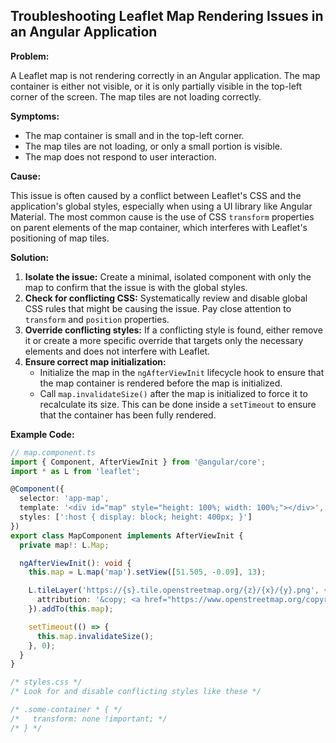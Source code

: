 ## Troubleshooting Leaflet Map Rendering Issues in an Angular Application

**Problem:**

A Leaflet map is not rendering correctly in an Angular application. The map container is either not visible, or it is only partially visible in the top-left corner of the screen. The map tiles are not loading correctly.

**Symptoms:**

- The map container is small and in the top-left corner.
- The map tiles are not loading, or only a small portion is visible.
- The map does not respond to user interaction.

**Cause:**

This issue is often caused by a conflict between Leaflet's CSS and the application's global styles, especially when using a UI library like Angular Material. The most common cause is the use of CSS `transform` properties on parent elements of the map container, which interferes with Leaflet's positioning of map tiles.

**Solution:**

1. **Isolate the issue:** Create a minimal, isolated component with only the map to confirm that the issue is with the global styles.
2. **Check for conflicting CSS:** Systematically review and disable global CSS rules that might be causing the issue. Pay close attention to `transform` and `position` properties.
3. **Override conflicting styles:** If a conflicting style is found, either remove it or create a more specific override that targets only the necessary elements and does not interfere with Leaflet.
4. **Ensure correct map initialization:**
    - Initialize the map in the `ngAfterViewInit` lifecycle hook to ensure that the map container is rendered before the map is initialized.
    - Call `map.invalidateSize()` after the map is initialized to force it to recalculate its size. This can be done inside a `setTimeout` to ensure that the container has been fully rendered.

**Example Code:**

```typescript
// map.component.ts
import { Component, AfterViewInit } from '@angular/core';
import * as L from 'leaflet';

@Component({
  selector: 'app-map',
  template: '<div id="map" style="height: 100%; width: 100%;"></div>',
  styles: [':host { display: block; height: 400px; }']
})
export class MapComponent implements AfterViewInit {
  private map!: L.Map;

  ngAfterViewInit(): void {
    this.map = L.map('map').setView([51.505, -0.09], 13);

    L.tileLayer('https://{s}.tile.openstreetmap.org/{z}/{x}/{y}.png', {
      attribution: '&copy; <a href="https://www.openstreetmap.org/copyright">OpenStreetMap</a> contributors'
    }).addTo(this.map);

    setTimeout(() => {
      this.map.invalidateSize();
    }, 0);
  }
}
```

```css
/* styles.css */
/* Look for and disable conflicting styles like these */

/* .some-container * { */
/*   transform: none !important; */
/* } */
```
